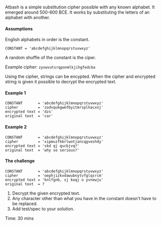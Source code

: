 Atbash is a simple substitution cipher possible with any known alphabet. It emerged around 500-600 BCE. It works by substituting the letters of an alphabet with another.

#### Assumptions
English alphabets in order is the constant.

```CONSTANT = 'abcdefghijklmnopqrstuvwxyz'```

A random shuffle of the constant is the ciper. 

Example cipher:  ```zyxwvutsrqponmlkjihgfedcba```

Using the cipher, strings can be encypted. When the cipher and encrypted string is given it possible to decrypt the encrypted text.

#### Example 1

```
CONSTANT       = 'abcdefghijklmnopqrstuvwxyz'
cipher         = 'zodvqukgwefbyitmrsplhacxnj'
encrypted text = 'dzs'
original text  = 'car'
```

#### Example 2

```
CONSTANT       = 'abcdefghijklmnopqrstuvwxyz'
cipher         = 'xipmuzfkbrlwotjancqgveshdy'
encrypted text = 'skd qj qucbjvq?'
original text  = 'why so serious?'
```

#### The challenge

```
CONSTANT       = 'abcdefghijklmnopqrstuvwxyz'
cipher         = 'oephjizkxdawubnytvfglqsrcm'
encrypted text = 'knlfgnb, sj koqj o yvnewju'
original text  = ?
```

1. Decrypt the given encrypted text. 
2. Any character other than what you have in the constant doesn't have to be replaced.
3. Add test/spec to your solution.

Time: 30 mins